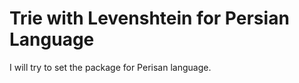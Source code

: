 Trie with Levenshtein for Persian Language
=============================================
I will try to set the package for Perisan language.
